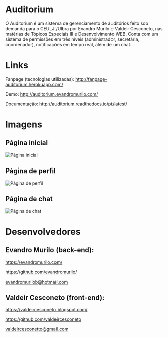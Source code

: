 # Auditorium
O Auditorium é um sistema de gerenciamento de auditórios feito sob demanda para o CEULJI/Ulbra por Evandro Murilo e Valdeir Cesconeto, nas matérias de Tópicos Especiais III e Desenvolvimento WEB. Conta com um sistema de permissões em três níveis (administrador, secretária, coordenador), notificações em tempo real, além de um chat.

# Links
Fanpage (tecnologias utilizadas): http://fanpage-auditorium.herokuapp.com/

Demo: http://auditorium.evandromurilo.com/

Documentação: http://auditorium.readthedocs.io/pt/latest/

# Imagens

## Página inicial
![Página inicial](https://i.imgur.com/n9VotfS.png)

## Página de perfil
![Página de perfil](https://i.imgur.com/uBDlHuf.png)

## Página de chat
![Página de chat](https://i.imgur.com/B04EuTV.png)

# Desenvolvedores
## Evandro Murilo (back-end):
https://evandromurilo.com/

https://github.com/evandromurilo/

evandromurilob@hotmail.com

## Valdeir Cesconeto (front-end):
https://valdeircesconeto.blogspot.com/

https://github.com/valdeircesconeto

valdeircesconetto@gmail.com
